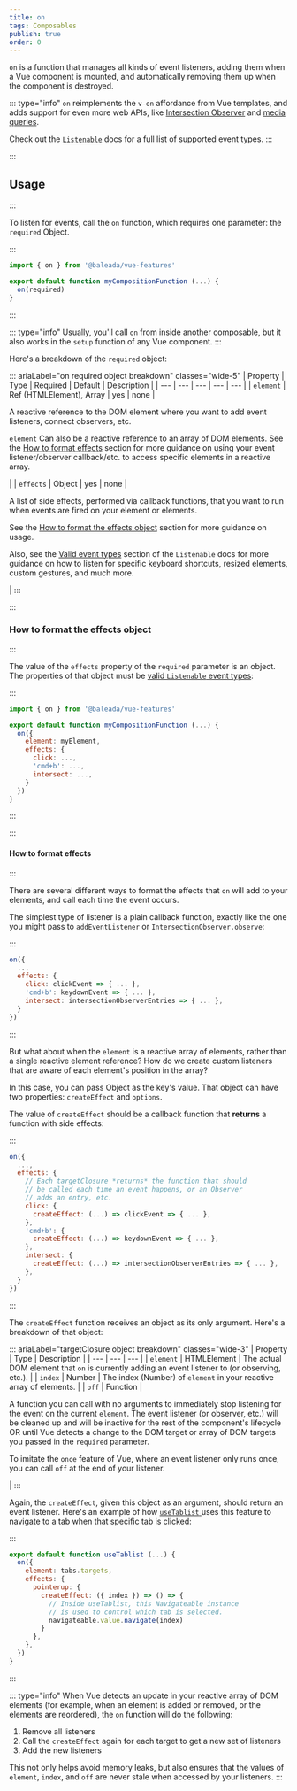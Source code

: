 ```yaml
---
title: on
tags: Composables
publish: true
order: 0
---
```


`on` is a function that manages all kinds of event listeners, adding them when a Vue component is mounted, and automatically removing them up when the component is destroyed.

::: type="info"
`on` reimplements the `v-on` affordance from Vue templates, and adds support for even more web APIs, like [Intersection Observer](https://developer.mozilla.org/en-US/docs/Web/API/intersectionObserver) and [media queries](https://developer.mozilla.org/en-US/docs/Web/API/Window/matchMedia).

Check out the [`Listenable`](/docs/logic/classes/Listenable) docs for a full list of supported event types.
:::


:::
## Usage
:::

To listen for events, call the `on` function, which requires one parameter: the `required` Object.

:::
```js
import { on } from '@baleada/vue-features'

export default function myCompositionFunction (...) {
  on(required)
}
```
:::

::: type="info"
Usually, you'll call `on` from inside another composable, but it also works in the `setup` function of any Vue component.
:::

Here's a breakdown of the `required` object:

::: ariaLabel="on required object breakdown" classes="wide-5"
| Property | Type | Required | Default | Description |
| --- | --- | --- | --- | --- |
| `element` | Ref (HTMLElement), Array | yes | none | <p>A reactive reference to the DOM element where you want to add event listeners, connect observers, etc.</p><p>`element` Can also be a reactive reference to an array of DOM elements. See the [How to format effects](#how-to-format-effects) section for more guidance on using your event listener/observer callback/etc. to access specific elements in a reactive array.</p> |
| `effects` | Object | yes | none | <p>A list of side effects, performed via callback functions, that you want to run when events are fired on your element or elements.</p><p>See the [How to format the effects object](#how-to-format-the-effects-object) section for more guidance on usage.</p><p>Also, see the [Valid event types](/docs/logic/classes/Listenable#Valid-event-types) section of the `Listenable` docs for more guidance on how to listen for specific keyboard shortcuts, resized elements, custom gestures, and much more.</p> |
:::


:::
### How to format the effects object
:::

The value of the `effects` property of the `required` parameter is an object. The properties of that object must be [valid `Listenable` event types](/docs/logic/classes/Listenable#Valid-event-types):

:::
```js
import { on } from '@baleada/vue-features'

export default function myCompositionFunction (...) {
  on({
    element: myElement,
    effects: {
      click: ...,
      'cmd+b': ...,
      intersect: ...,
    }
  })
}
```
:::


:::
#### How to format effects
:::

There are several different ways to format the effects that `on` will add to your elements, and call each time the event occurs.

The simplest type of listener is a plain callback function, exactly like the one you might pass to `addEventListener` or `IntersectionObserver.observe`:

:::
```js
on({
  ...
  effects: {
    click: clickEvent => { ... },
    'cmd+b': keydownEvent => { ... },
    intersect: intersectionObserverEntries => { ... },
  }
})
```
:::

But what about when the `element` is a reactive array of elements, rather than a single reactive element reference? How do we create custom listeners that are aware of each element's position in the array?

In this case, you can pass Object as the key's value. That object can have two properties: `createEffect` and `options`.

The value of `createEffect` should be a callback function that **returns** a function with side effects:

:::
```js
on({
  ...,
  effects: {
    // Each targetClosure *returns* the function that should
    // be called each time an event happens, or an Observer
    // adds an entry, etc.
    click: {
      createEffect: (...) => clickEvent => { ... },
    },
    'cmd+b': {
      createEffect: (...) => keydownEvent => { ... },
    },
    intersect: {
      createEffect: (...) => intersectionObserverEntries => { ... },
    },
  }
})
```
:::

The `createEffect` function receives an object as its only argument. Here's a breakdown of that object:

::: ariaLabel="targetClosure object breakdown" classes="wide-3"
| Property | Type | Description |
| --- | --- | --- |
| `element` | HTMLElement | The actual DOM element that `on` is currently adding an event listener to (or observing, etc.). |
| `index` | Number | The index (Number) of `element` in your reactive array of elements. |
| `off` | Function | <p>A function you can call with no arguments to immediately stop listening for the event on the current `element`. The event listener (or observer, etc.) will be cleaned up and will be inactive for the rest of the component's lifecycle OR until Vue detects a change to the DOM target or array of DOM targets you passed in the `required` parameter.</p><p>To imitate the `once` feature of Vue, where an event listener only runs once, you can call `off` at the end of your listener.</p> |
:::

Again, the `createEffect`, given this object as an argument, should return an event listener. Here's an example of how [`useTablist` ](/docs/features/interfaces/tablist) uses this feature to navigate to a tab when that specific tab is clicked:

:::
```js
export default function useTablist (...) {
  on({
    element: tabs.targets,
    effects: {
      pointerup: {
        createEffect: ({ index }) => () => {
          // Inside useTablist, this Navigateable instance
          // is used to control which tab is selected.
          navigateable.value.navigate(index)
        }
      },
    },
  })
}
```
:::

::: type="info"
When Vue detects an update in your reactive array of DOM elements (for example, when an element is added or removed, or the elements are reordered), the `on` function will do the following: 
1. Remove all listeners
2. Call the `createEffect` again for each target to get a new set of listeners
3. Add the new listeners

This not only helps avoid memory leaks, but also ensures that the values of `element`, `index`, and `off` are never stale when accessed by your listeners.
:::

<!-- TODO: Explain options for target closure object -->
